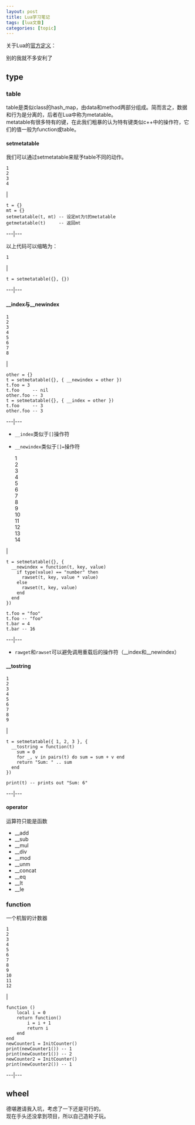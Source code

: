 ```yaml
---
layout: post
title: Lua学习笔记 
tags: [lua文章]
categories: [topic]
---
```

关于Lua的[官方定义](http://www.lua.org/about.html)：

别的我就不多安利了

## type

### table

table是类似class的hash_map，由data和method两部分组成。简而言之，数据和行为是分离的，后者在Lua中称为metatable。  
metatable有很多特有的键，在此我们粗暴的认为特有键类似c++中的操作符，它们的值一般为function或table。

#### setmetatable

我们可以通过setmetatable来赋予table不同的动作。

    
    
    1  
    2  
    3  
    4  
    

|

    
    
    t = {}                
    mt = {}               
    setmetatable(t, mt) -- 设定mt为t的metatable  
    getmetatable(t)     -- 返回mt  
      
  
---|---  
  
以上代码可以缩略为：  

    
    
    1  
    

|

    
    
    t = setmetatable({}, {})  
      
  
---|---  
  
#### __index与__newindex

    
    
    1  
    2  
    3  
    4  
    5  
    6  
    7  
    8  
    

|

    
    
    other = {}  
    t = setmetatable({}, { __newindex = other })  
    t.foo = 3  
    t.foo     -- nil  
    other.foo -- 3  
    t = setmetatable({}, { __index = other })  
    t.foo     -- 3  
    other.foo -- 3  
      
  
---|---  
  
  * `__index`类似于`[]`操作符
  * `__newindex`类似于`[]=`操作符

    
    
    1  
    2  
    3  
    4  
    5  
    6  
    7  
    8  
    9  
    10  
    11  
    12  
    13  
    14  
    

|

    
    
    t = setmetatable({}, {  
      __newindex = function(t, key, value)  
        if type(value) == "number" then  
          rawset(t, key, value * value)  
        else  
          rawset(t, key, value)  
        end  
      end  
    })  
      
    t.foo = "foo"  
    t.foo -- "foo"  
    t.bar = 4  
    t.bar -- 16  
      
  
---|---  
  
  * `rawget`和`rawset`可以避免调用重载后的操作符（__index和__newindex）

#### __tostring

    
    
    1  
    2  
    3  
    4  
    5  
    6  
    7  
    8  
    9  
    

|

    
    
    t = setmetatable({ 1, 2, 3 }, {  
      __tostring = function(t)  
        sum = 0  
        for _, v in pairs(t) do sum = sum + v end  
        return "Sum: " .. sum  
      end  
    })  
      
    print(t) -- prints out "Sum: 6"  
      
  
---|---  
  
#### operator

运算符只能是函数

  * __add
  * __sub
  * __mul
  * __div
  * __mod
  * __unm
  * __concat
  * __eq
  * __lt
  * __le

### function

一个机智的计数器

    
    
    1  
    2  
    3  
    4  
    5  
    6  
    7  
    8  
    9  
    10  
    11  
    12  
    

|

    
    
    function ()  
        local i = 0  
        return function()  
            i = i + 1  
            return i  
        end  
    end  
    newCounter1 = InitCounter()  
    print(newCounter1()) -- 1  
    print(newCounter1()) -- 2  
    newCounter2 = InitCounter()  
    print(newCounter2()) -- 1  
      
  
---|---  
  
## wheel

德堪邀请我入坑，考虑了一下还是可行的。  
现在手头还没拿到项目，所以自己造轮子玩。